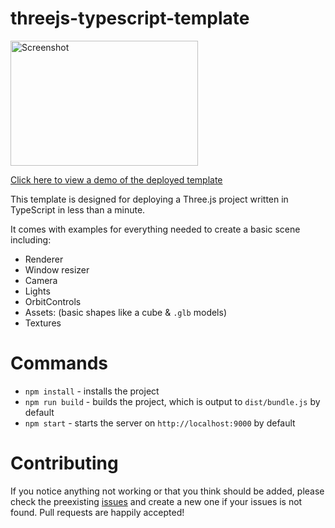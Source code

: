 # threejs-typescript-template

<a href="https://winstoncooke.github.io/threejs-typescript-template/">
    <img src="https://raw.githubusercontent.com/winstoncooke/threejs-typescript-template/github-pages/images/birdsScreenshot.png" alt="Screenshot" width="300" height="200">
  </a>

[Click here to view a demo of the deployed template](https://winstoncooke.github.io/threejs-typescript-template/)

This template is designed for deploying a Three.js project written in TypeScript in less than a minute.

It comes with examples for everything needed to create a basic scene including:
* Renderer
* Window resizer
* Camera
* Lights
* OrbitControls
* Assets: (basic shapes like a cube & `.glb` models)
* Textures

# Commands

* `npm install` - installs the project
* `npm run build` - builds the project, which is output to `dist/bundle.js` by default
* `npm start` - starts the server on `http://localhost:9000` by default

# Contributing

If you notice anything not working or that you think should be added, please check the preexisting [issues](https://github.com/winstoncooke/threejs-typescript-template/issues) and create a new one if your issues is not found. Pull requests are happily accepted!
